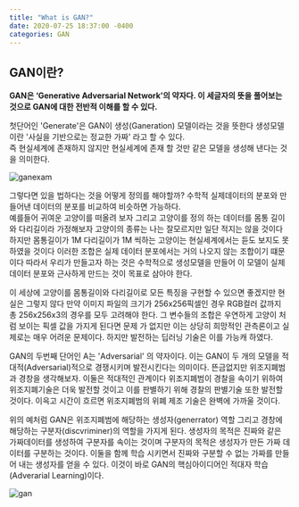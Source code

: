 ```yaml
---
title: "What is GAN?"
date: 2020-07-25 18:37:00 -0400
categories: GAN
---
```



## GAN이란? 

**GAN은 ‘Generative Adversarial Network’의 약자다. 이 세글자의 뜻을 풀어보는 것으로 GAN에 대한 전반적 이해를 할 수 있다.**

첫단어인 'Generate'은 GAN이 생성(Ganeration) 모델이라는 것을 뜻한다 생성모델이란 '사실을 기반으로는 정교한 가짜' 라고 할 수 있다.  
즉 현실세계에 존재하지 않지만 현실세계에 존재 할 것만 같은 모델을 생성해 낸다는 것을 의미한다. 

![ganexam](http://sanghyukchun.github.io/images/post/92-3.png)

그렇다면 있을 법하다는 것을 어떻게 정의를 해야할까? 수학적 실제데이터의 분포와 만들어낸 데이터의 분포를 비교하여 비슷하면 가능하다.  
예를들어 귀여운 고양이를 떠올려 보자 그리고 고양이를 정의 하는 데이터를 몸통 길이와 다리길이라 가정해보자 고양이의 종류는 나는 잘모르지만 일단 적지는 않을 것이다 하지만 몸통길이가 1M 다리길이가 1M 씩하는 고양이는 현실세계에서는 듣도 보지도 못하였을 것이다 이러한 조합은 실제 데이터 분포에서는 거의 나오지 않는 조합이기 떄문이다 따라서 우리가 만들고자 하는 것은 수학적으로 생성모델을 만들어 이 모델이 실제 데이터 분포와 근사하게 만드는 것이 목표로 삼아야 한다.

이 세상에 고양이를 몸통길이와 다리길이로 모든 특징을 구현할 수 있으면 좋겠지만 현실은 그렇지 않다 만약 이미지 파일의 크기가 256x256픽셀인 경우 RGB컬러 값까지 총 256x256x3의 경우를 모두 고려해야 한다. 그 변수들의 조합은 우연하게 고양이 처럼 보이는 픽셀 값을 가지게 된다면 문제 가 없지만 이는 상당히 희망적인 관측론이고 실제로는 매우 어려운 문제이다. 하지만 발전하는 딥러닝 기술은 이를 가능캐 하였다.

GAN의 두번째 단어인 A는 'Adversarial' 의 약자이다. 이는 GAN이 두 개의 모델을 적대적(Adversarial)적으로 경쟁시키며 발전시킨다는 의미이다. 뜬금없지만 위조지폐범과 경창을 생각해보자. 이둘은 적대적인 관계이다 위조지폐범이 경찰을 속이기 위하여 위조지폐기술은 더욱 발전할 것이고 이를 판별하기 위해 경찰의 판별기술 또한 발전할 것이다. 이윽고 시간이 흐르면 위조지폐범의 위폐 제조 기술은 완벽에 가까울 것이다.

위의 예처럼 GAN은 위조지폐범에 해당하는 생성자(generrator) 역할 그리고 경창에 해당하는 구분자(discvriminer)의 역할을 가지게 된다. 생성자의 목적은 진짜와 같은 가짜데이터를 생성하여 구분자를 속이는 것이며 구분자의 목적은 생성자가 만든 가짜 데이터를 구분하는 것이다. 이둘을 함께 학습 시키면서 진짜와 구분할 수 없는 가짜를 만들어 내는 생성자를 얻을 수 있다. 이것이 바로 GAN의 핵심아이디어인 적대자 학습(Adverarial Learning)이다.

![gan](https://files.slack.com/files-pri/T25783BPY-F9SHTP6F9/picture2.png?pub_secret=6821873e68)








